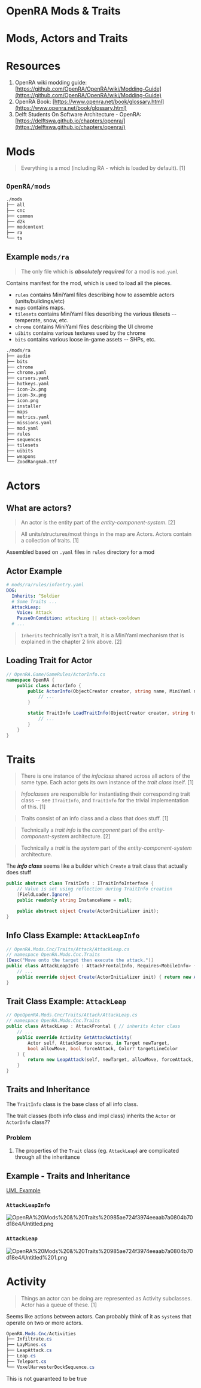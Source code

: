 # OpenRA Mods & Traits

# Mods, Actors and Traits

# Resources

1. OpenRA wiki modding guide: [https://github.com/OpenRA/OpenRA/wiki/Modding-Guide](https://github.com/OpenRA/OpenRA/wiki/Modding-Guide)
2. OpenRA Book: [https://www.openra.net/book/glossary.html](https://www.openra.net/book/glossary.html)
3. Delft Students On Software Architecture - OpenRA: [https://delftswa.github.io/chapters/openra/](https://delftswa.github.io/chapters/openra/)

# Mods

> Everything is a mod (including RA - which is loaded by default). [1]

## `OpenRA/mods`

```bash
./mods
├── all
├── cnc
├── common
├── d2k
├── modcontent
├── ra
└── ts
```

## Example `mods/ra`

> The only file which is ***absolutely required*** for a mod is `mod.yaml`

Contains manifest for the mod, which is used to load all the pieces.

- `rules` contains MiniYaml files describing how to assemble actors (units/buildings/etc)
- `maps` contains maps.
- `tilesets` contains MiniYaml files describing the various tilesets -- temperate, snow, etc.
- `chrome` contains MiniYaml files describing the UI chrome
- `uibits` contains various textures used by the chrome
- `bits` contains various loose in-game assets -- SHPs, etc.

```bash
./mods/ra
├── audio
├── bits
├── chrome
├── chrome.yaml
├── cursors.yaml
├── hotkeys.yaml
├── icon-2x.png
├── icon-3x.png
├── icon.png
├── installer
├── maps
├── metrics.yaml
├── missions.yaml
├── mod.yaml
├── rules
├── sequences
├── tilesets
├── uibits
├── weapons
└── ZoodRangmah.ttf
```

# Actors

## What are actors?

> An actor is the entity part of the *entity-component-system*. [2]

> All units/structures/most things in the map are Actors. Actors contain a collection of traits. [1]

Assembled based on `.yaml` files in `rules` directory for a mod

## Actor Example

```yaml
# mods/ra/rules/infantry.yaml
DOG:
  Inherits: ^Soldier
  # Some Traits ...
  AttackLeap:
    Voice: Attack
    PauseOnCondition: attacking || attack-cooldown
  # ...
```

> `Inherits` technically isn't a trait, it is a MiniYaml mechanism that is explained in the chapter 2 link above. [2]

## Loading Trait for Actor

```csharp
// OpenRA.Game/GameRules/ActorInfo.cs
namespace OpenRA {
	public class ActorInfo {
		public ActorInfo(ObjectCreator creator, string name, MiniYaml node) {
			// ...
		}

		static TraitInfo LoadTraitInfo(ObjectCreator creator, string traitName, MiniYaml my) {
			// ...
		}
	}
}
```

# Traits

> There is one instance of the *infoclass* shared across all actors of the same type. Each actor gets its own instance of the *trait class* itself. [1]

> *Infoclasses* are responsible for instantiating their corresponding trait class -- see `ITraitInfo`, and `TraitInfo` for the trivial implementation of this. [1]

> Traits consist of an info class and a class that does stuff. [1]

> Technically a *trait info* is the *component* part of the *entity-component-system* architecture. [2]

> Technically a *trait* is the *system* part of the *entity-component-system* architecture.

The ***info class*** seems like a builder which `Create` a trait class that actually does stuff

```csharp
public abstract class TraitInfo : ITraitInfoInterface {
	// Value is set using reflection during TraitInfo creation
	[FieldLoader.Ignore]
	public readonly string InstanceName = null;

	public abstract object Create(ActorInitializer init);
}
```

## Info Class Example: `AttackLeapInfo`

```csharp
// OpenRA.Mods.Cnc/Traits/Attack/AttackLeap.cs 
// namespace OpenRA.Mods.Cnc.Traits 
[Desc("Move onto the target then execute the attack.")]
public class AttackLeapInfo : AttackFrontalInfo, Requires<MobileInfo> { // inherits TraitInfo class
	// ...
	public override object Create(ActorInitializer init) { return new AttackLeap(init.Self, this); }
}
```

## Trait Class Example: `AttackLeap`

```csharp
// OpeOpenRA.Mods.Cnc/Traits/Attack/AttackLeap.cs 
// namespace OpenRA.Mods.Cnc.Traits 
public class AttackLeap : AttackFrontal { // inherits Actor class
	// ...
	public override Activity GetAttackActivity(
		Actor self, AttackSource source, in Target newTarget, 
		bool allowMove, bool forceAttack, Color? targetLineColor
	) {
		return new LeapAttack(self, newTarget, allowMove, forceAttack, this, info, targetLineColor);
	}
}
```

## Traits and Inheritance

The `TraitInfo` class is the base class of all info class.

The trait classes (both info class and impl class) inherits the `Actor` or `ActorInfo` class??

### Problem

1. The properties of the `Trait` class (eg. `AttackLeap`) are complicated through all the inheritance

## Example - Traits and Inheritance

[UML Example](https://www.notion.so/UML-Example-04b3da5650624bb78c79f7b293e87ad7)

### `AttackLeapInfo`

![OpenRA%20Mods%20&%20Traits%20985ae724f3974eeaab7a0804b70d18e4/Untitled.png](OpenRA%20Mods%20&%20Traits%20985ae724f3974eeaab7a0804b70d18e4/Untitled.png)

### `AttackLeap`

![OpenRA%20Mods%20&%20Traits%20985ae724f3974eeaab7a0804b70d18e4/Untitled%201.png](OpenRA%20Mods%20&%20Traits%20985ae724f3974eeaab7a0804b70d18e4/Untitled%201.png)

# Activity

> Things an actor can be doing are represented as Activity subclasses. Actor has a queue of these. [1]

Seems like actions between actors. Can probably think of it as `system`s that operate on two or more actors.

```csharp
OpenRA.Mods.Cnc/Activities
├── Infiltrate.cs
├── LayMines.cs
├── LeapAttack.cs
├── Leap.cs
├── Teleport.cs
└── VoxelHarvesterDockSequence.cs
```

This is not guaranteed to be true